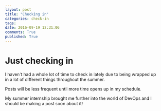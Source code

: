 ```yaml
---
layout: post
title: "Checking in"
categories: check-in
tags:
date: 2016-09-19 12:31:06
comments: True
published: True
---
```


# Just checking in

I haven't had a whole lot of time to check in lately due to being wrapped up in a lot of different things throughout the summer.

Posts will be less frequent until more time opens up in my schedule.

My summer internship brought me further into the world of DevOps and I should be making a post soon about it!
